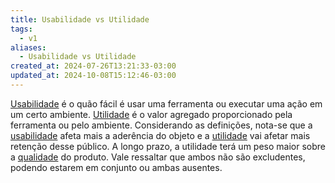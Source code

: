```yaml
---
title: Usabilidade vs Utilidade
tags:
  - v1
aliases:
  - Usabilidade vs Utilidade
created_at: 2024-07-26T13:21:33-03:00
updated_at: 2024-10-08T15:12:46-03:00
---
```


[Usabilidade](../../../../rascunhos/2024/07/10/Usabilidade.md) é o quão fácil é usar uma ferramenta ou executar uma ação em um certo ambiente. [Utilidade](Utilidade.md) é o valor agregado proporcionado pela ferramenta ou pelo ambiente. Considerando as definições, nota-se que a [usabilidade](../../../../rascunhos/2024/07/10/Usabilidade.md) afeta mais a aderência do objeto e a [utilidade](Utilidade.md) vai afetar mais retenção desse público. A longo prazo, a utilidade terá um peso maior sobre a [qualidade](../../../../atomos/2024/07/10/Qualidade.md) do produto. Vale ressaltar que ambos não são excludentes, podendo estarem em conjunto ou ambas ausentes.